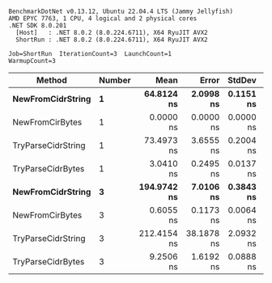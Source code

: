 ```

BenchmarkDotNet v0.13.12, Ubuntu 22.04.4 LTS (Jammy Jellyfish)
AMD EPYC 7763, 1 CPU, 4 logical and 2 physical cores
.NET SDK 8.0.201
  [Host]   : .NET 8.0.2 (8.0.224.6711), X64 RyuJIT AVX2
  ShortRun : .NET 8.0.2 (8.0.224.6711), X64 RyuJIT AVX2

Job=ShortRun  IterationCount=3  LaunchCount=1  
WarmupCount=3  

```
| Method             | Number | Mean        | Error      | StdDev    | Min         | Max         | Allocated |
|------------------- |------- |------------:|-----------:|----------:|------------:|------------:|----------:|
| **NewFromCidrString**  | **1**      |  **64.8124 ns** |  **2.0998 ns** | **0.1151 ns** |  **64.7311 ns** |  **64.9441 ns** |         **-** |
| NewFromCirBytes    | 1      |   0.0000 ns |  0.0000 ns | 0.0000 ns |   0.0000 ns |   0.0000 ns |         - |
| TryParseCidrString | 1      |  73.4973 ns |  3.6555 ns | 0.2004 ns |  73.2665 ns |  73.6266 ns |         - |
| TryParseCidrBytes  | 1      |   3.0410 ns |  0.2495 ns | 0.0137 ns |   3.0319 ns |   3.0567 ns |         - |
| **NewFromCidrString**  | **3**      | **194.9742 ns** |  **7.0106 ns** | **0.3843 ns** | **194.5304 ns** | **195.1971 ns** |         **-** |
| NewFromCirBytes    | 3      |   0.6055 ns |  0.1173 ns | 0.0064 ns |   0.6006 ns |   0.6128 ns |         - |
| TryParseCidrString | 3      | 212.4154 ns | 38.1878 ns | 2.0932 ns | 211.0454 ns | 214.8249 ns |         - |
| TryParseCidrBytes  | 3      |   9.2506 ns |  1.6192 ns | 0.0888 ns |   9.1876 ns |   9.3521 ns |         - |

